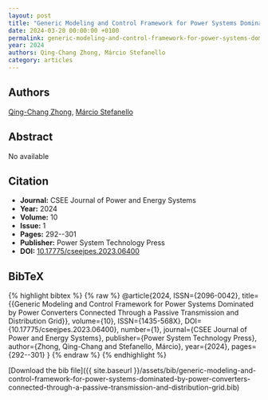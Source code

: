 ```yaml
---
layout: post
title: "Generic Modeling and Control Framework for Power Systems Dominated by Power Converters Connected Through a Passive Transmission and Distribution Grid"
date: 2024-03-20 00:00:00 +0100
permalink: generic-modeling-and-control-framework-for-power-systems-dominated-by-power-converters-connected-through-a-passive-transmission-and-distribution-grid
year: 2024
authors: Qing-Chang Zhong, Márcio Stefanello
category: articles
---
```

 
## Authors
[Qing-Chang Zhong](authors/qing-chang-zhong), [Márcio Stefanello](authors/marcio-stefanello)
 
## Abstract
No  available
 
## Citation
- **Journal:** CSEE Journal of Power and Energy Systems
- **Year:** 2024
- **Volume:** 10
- **Issue:** 1
- **Pages:** 292--301
- **Publisher:** Power System Technology Press
- **DOI:** [10.17775/cseejpes.2023.06400](https://doi.org/10.17775/cseejpes.2023.06400)
 
## BibTeX
{% highlight bibtex %}
{% raw %}
@article{2024, ISSN={2096-0042},
  title={{Generic Modeling and Control Framework for Power Systems Dominated by Power Converters Connected Through a Passive Transmission and Distribution Grid}},
  volume={10},
  ISSN={1435-568X},
  DOI={10.17775/cseejpes.2023.06400},
  number={1},
  journal={CSEE Journal of Power and Energy Systems},
  publisher={Power System Technology Press},
  author={Zhong, Qing-Chang and Stefanello, Márcio},
  year={2024},
  pages={292--301}
}
{% endraw %}
{% endhighlight %}
 
[Download the bib file]({{ site.baseurl }}/assets/bib/generic-modeling-and-control-framework-for-power-systems-dominated-by-power-converters-connected-through-a-passive-transmission-and-distribution-grid.bib)
 
